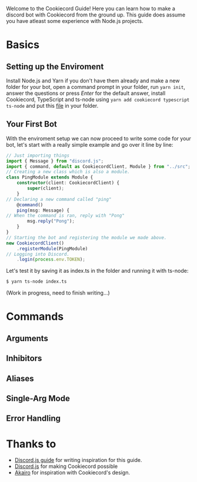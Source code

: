 Welcome to the Cookiecord Guide! Here you can learn how to make a discord bot with Cookiecord from the ground up.
This guide does assume you have atleast some experience with Node.js projects.

# Basics

## Setting up the Enviroment
Install Node.js and Yarn if you don't have them already and make a new folder for your bot, open a command prompt in your folder, run `yarn init`, answer the questions or press *Enter* for the default answer, install Cookiecord, TypeScript and ts-node using `yarn add cookiecord typescript ts-node` and put this [file](https://raw.githubusercontent.com/cookiecord/cookiecord-generator/master/gen/tsconfig.json) in your folder.

## Your First Bot
With the enviroment setup we can now proceed to write some code for your bot, let's start with a really simple example and go over it line by line:
```ts
// Just importing things
import { Message } from "discord.js";
import { command, default as CookiecordClient, Module } from "../src";
// Creating a new class which is also a module.
class PingModule extends Module {
    constructor(client: CookiecordClient) {
        super(client);
    }
// Declaring a new command called "ping"
    @command()
    ping(msg: Message) {
// When the command is ran, reply with "Pong" 
        msg.reply("Pong");
    }
}
// Starting the bot and registering the module we made above.
new CookiecordClient()
    .registerModule(PingModule)
// Logging into Discord.
    .login(process.env.TOKEN);
```
Let's test it by saving it as index.ts in the folder and running it with ts-node:
```sh
$ yarn ts-node index.ts

```

(Work in progress, need to finish writing...)
# Commands

## Arguments
## Inhibitors
## Aliases
## Single-Arg Mode
## Error Handling

# Thanks to
- [Discord.js guide](https://discordjs.guide/) for writing inspiration for this guide.
- [Discord.js](https://discord.js.org) for making Cookiecord possible
- [Akairo](https://discord-akairo.github.io/#/) for inspiration with Cookiecord's design.
